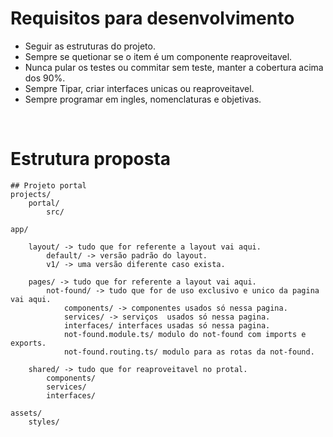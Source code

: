 # Requisitos para desenvolvimento

- Seguir as estruturas do projeto.
- Sempre se quetionar se o item é um componente reaproveitavel.
- Nunca pular os testes ou commitar sem teste, manter a cobertura acima dos 90%.
- Sempre Tipar, criar interfaces unicas ou reaproveitavel.
- Sempre programar em ingles, nomenclaturas e objetivas.

<br>

# Estrutura proposta

```
## Projeto portal
projects/
    portal/
        src/

app/

    layout/ -> tudo que for referente a layout vai aqui.
        default/ -> versão padrão do layout.
        v1/ -> uma versão diferente caso exista.

    pages/ -> tudo que for referente a layout vai aqui.
        not-found/ -> tudo que for de uso exclusivo e unico da pagina vai aqui.
            components/ -> componentes usados só nessa pagina.
            services/ -> serviços  usados só nessa pagina.
            interfaces/ interfaces usadas só nessa pagina.
            not-found.module.ts/ modulo do not-found com imports e exports.
            not-found.routing.ts/ modulo para as rotas da not-found.
    
    shared/ -> tudo que for reaproveitavel no protal.
        components/
        services/
        interfaces/

assets/
    styles/
```
